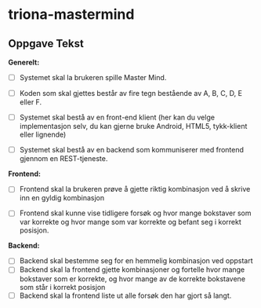 # triona-mastermind


## Oppgave Tekst
__Generelt:__
- [ ] Systemet skal la brukeren spille Master Mind.
- [ ] Koden som skal gjettes består av fire tegn bestående av A, B, C, D, E eller F.
- [ ] Systemet skal bestå av en front-end klient (her kan du velge implementasjon selv, du kan gjerne bruke Android, HTML5, tykk-klient eller lignende)
- [ ] Systemet skal bestå av en backend som kommuniserer med frontend gjennom en REST-tjeneste.

 
__Frontend:__
- [ ] Frontend skal la brukeren prøve å gjette riktig kombinasjon ved å skrive inn en gyldig kombinasjon
- [ ] Frontend skal kunne vise tidligere forsøk og hvor mange bokstaver som var korrekte og hvor mange som var korrekte og befant seg i korrekt posisjon.

 
__Backend:__
- [ ] Backend skal bestemme seg for en hemmelig kombinasjon ved oppstart
- [ ] Backend skal la frontend gjette kombinasjoner og fortelle hvor mange bokstaver som er korrekte, og hvor mange av de korrekte bokstavene som står i korrekt posisjon
- [ ] Backend skal la frontend liste ut alle forsøk den har gjort så langt. 
